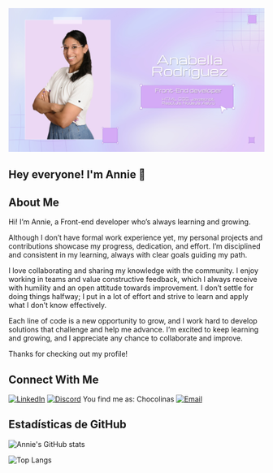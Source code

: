 ![Banner](https://github.com/anabella-01/anabella-01/blob/main/Banner%20de%20anie%20JPG.jpg?raw=true)

## Hey everyone! I'm Annie 👋

## About Me

Hi! I’m Annie, a Front-end developer who’s always learning and growing.

Although I don’t have formal work experience yet, my personal projects and contributions showcase my progress, dedication, and effort. I’m disciplined and consistent in my learning, always with clear goals guiding my path.

I love collaborating and sharing my knowledge with the community. I enjoy working in teams and value constructive feedback, which I always receive with humility and an open attitude towards improvement. I don’t settle for doing things halfway; I put in a lot of effort and strive to learn and apply what I don’t know effectively.

Each line of code is a new opportunity to grow, and I work hard to develop solutions that challenge and help me advance. I’m excited to keep learning and growing, and I appreciate any chance to collaborate and improve.

Thanks for checking out my profile!

## Connect With Me

[![LinkedIn](https://img.shields.io/badge/LinkedIn-0077B5?style=for-the-badge&logo=linkedin&logoColor=white)](https://www.linkedin.com/in/anabella-rodriguez/)
[![Discord](https://img.shields.io/badge/Discord-7289DA?style=for-the-badge&logo=discord&logoColor=white)](https://discord.com/) You find me as: Chocolinas
[![Email](https://img.shields.io/badge/Email-D14836?style=for-the-badge&logo=gmail&logoColor=white)](mailto:rodriguezanabella094@gmail.com)


## Estadísticas de GitHub
![Annie's GitHub stats](https://github-readme-stats.vercel.app/api?username=anabella-01&show_icons=true&theme=radical)

![Top Langs](https://github-readme-stats.vercel.app/api/top-langs/?username=anabella-01&layout=compact&theme=radical)


